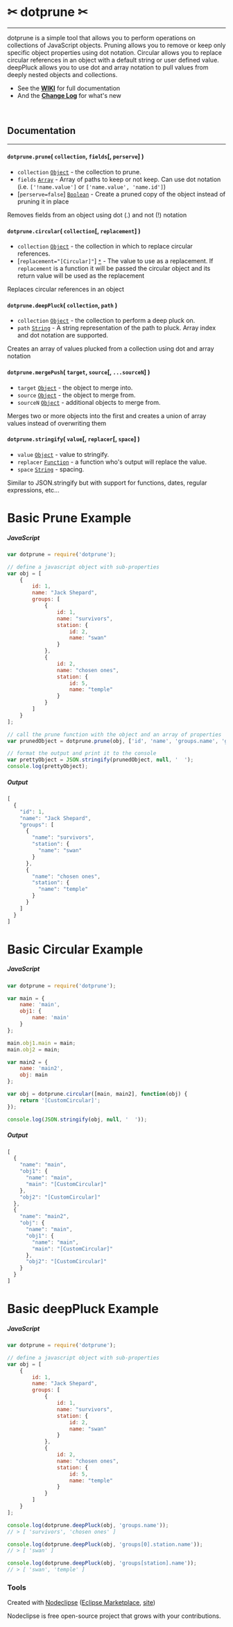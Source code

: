 

# ✂ dotprune ✂
---
dotprune is a simple tool that allows you to perform operations on collections of JavaScript objects. Pruning allows you to remove or keep only specific object properties using dot notation. Circular allows you to replace circular references in an object with a default string or user defined value. deepPluck allows you to use dot and array notation to pull values from deeply nested objects and collections.

* See the **[WIKI](https://github.com/bhoriuchi/dotprune/wiki)** for full documentation
* And the **[Change Log](https://github.com/bhoriuchi/dotprune/wiki/Change-Log)** for what's new

<br>

## Documentation
---
#### `dotprune.prune`( `collection`, `fields`[, `perserve`] )

* `collection` [`Object`](https://developer.mozilla.org/en-US/docs/Web/JavaScript/Reference/Global_Objects/Object) - the collection to prune.
* `fields` [`Array`](https://developer.mozilla.org/en-US/docs/Web/JavaScript/Reference/Global_Objects/Array) - Array of paths to keep or not keep. Can use dot notation (i.e. `['!name.value']` or `['name.value', 'name.id']`)
* [`perserve=false`] [`Boolean`](https://developer.mozilla.org/en-US/docs/Web/JavaScript/Reference/Global_Objects/Boolean) - Create a pruned copy of the object instead of pruning it in place

Removes fields from an object using dot (.) and not (!) notation

#### `dotprune.circular`( `collection`[, `replacement`] )

* `collection` [`Object`](https://developer.mozilla.org/en-US/docs/Web/JavaScript/Reference/Global_Objects/Object) - the collection in which to replace circular references.
* [`replacement="[Circular]"`] [`*`](https://developer.mozilla.org/en-US/docs/Web/JavaScript/Reference/Global_Objects) - The value to use as a replacement. If `replacement` is a function it will be passed the circular object and its return value will be used as the replacement

Replaces circular references in an object

#### `dotprune.deepPluck`( `collection`, `path` )

* `collection` [`Object`](https://developer.mozilla.org/en-US/docs/Web/JavaScript/Reference/Global_Objects/Object) - the collection to perform a deep pluck on.
* `path` [`String`](https://developer.mozilla.org/en-US/docs/Web/JavaScript/Reference/Global_Objects/String) - A string representation of the path to pluck. Array index and dot notation are supported.

Creates an array of values plucked from a collection using dot and array notation

#### `dotprune.mergePush`( `target`, `source`[, `...sourceN`] )

* `target` [`Object`](https://developer.mozilla.org/en-US/docs/Web/JavaScript/Reference/Global_Objects/Object) - the object to merge into.
* `source` [`Object`](https://developer.mozilla.org/en-US/docs/Web/JavaScript/Reference/Global_Objects/Object) - the object to merge from.
* `sourceN` [`Object`](https://developer.mozilla.org/en-US/docs/Web/JavaScript/Reference/Global_Objects/Object) - additional objects to merge from.

Merges two or more objects into the first and creates a union of array values instead of overwriting them

#### `dotprune.stringify`( `value`[, `replacer`[, `space`] )

* `value` [`Object`](https://developer.mozilla.org/en-US/docs/Web/JavaScript/Reference/Global_Objects/Object) - value to stringify.
* `replacer` [`Function`](https://developer.mozilla.org/en-US/docs/Web/JavaScript/Reference/Global_Objects/Function) - a function who's output will replace the value.
* `space` [`String`](https://developer.mozilla.org/en-US/docs/Web/JavaScript/Reference/Global_Objects/String) - spacing.

Similar to JSON.stringify but with support for functions, dates, regular expressions, etc...

# Basic Prune Example

##### JavaScript
```js
var dotprune = require('dotprune');

// define a javascript object with sub-properties
var obj = [
    {
    	id: 1,
    	name: "Jack Shepard",
    	groups: [
    	    {
    	    	id: 1,
    	    	name: "survivors",
    	    	station: {
    	    		id: 2,
    	    		name: "swan"
    	    	}
    	    },
    	    {
    	    	id: 2,
    	    	name: "chosen ones",
    	    	station: {
    	    		id: 5,
    	    		name: "temple"
    	    	}
    	    }
    	]
    }
];

// call the prune function with the object and an array of properties
var prunedObject = dotprune.prune(obj, ['id', 'name', 'groups.name', 'groups.station.name']);

// format the output and print it to the console
var prettyObject = JSON.stringify(prunedObject, null, '  ');
console.log(prettyObject);

```

##### Output
```js
[
  {
    "id": 1,
    "name": "Jack Shepard",
    "groups": [
      {
        "name": "survivors",
        "station": {
          "name": "swan"
        }
      },
      {
        "name": "chosen ones",
        "station": {
          "name": "temple"
        }
      }
    ]
  }
]
```

# Basic Circular Example

##### JavaScript
```js
var dotprune = require('dotprune');

var main = {
    name: 'main',
    obj1: {
        name: 'main'
    }
};

main.obj1.main = main;
main.obj2 = main;

var main2 = {
    name: 'main2',
    obj: main
};

var obj = dotprune.circular([main, main2], function(obj) {
    return '[CustomCircular]';
});

console.log(JSON.stringify(obj, null, '  '));

```

##### Output
```js
[
  {
    "name": "main",
    "obj1": {
      "name": "main",
      "main": "[CustomCircular]"
    },
    "obj2": "[CustomCircular]"
  },
  {
    "name": "main2",
    "obj": {
      "name": "main",
      "obj1": {
        "name": "main",
        "main": "[CustomCircular]"
      },
      "obj2": "[CustomCircular]"
    }
  }
]
```

# Basic deepPluck Example

##### JavaScript
```js
var dotprune = require('dotprune');

// define a javascript object with sub-properties
var obj = [
    {
    	id: 1,
    	name: "Jack Shepard",
    	groups: [
    	    {
    	    	id: 1,
    	    	name: "survivors",
    	    	station: {
    	    		id: 2,
    	    		name: "swan"
    	    	}
    	    },
    	    {
    	    	id: 2,
    	    	name: "chosen ones",
    	    	station: {
    	    		id: 5,
    	    		name: "temple"
    	    	}
    	    }
    	]
    }
];

console.log(dotprune.deepPluck(obj, 'groups.name'));
// > [ 'survivors', 'chosen ones' ]

console.log(dotprune.deepPluck(obj, 'groups[0].station.name'));
// > [ 'swan' ]

console.log(dotprune.deepPluck(obj, 'groups[station].name'));
// > [ 'swan', 'temple' ]

```


### Tools

Created with [Nodeclipse](https://github.com/Nodeclipse/nodeclipse-1)
 ([Eclipse Marketplace](http://marketplace.eclipse.org/content/nodeclipse), [site](http://www.nodeclipse.org))   

Nodeclipse is free open-source project that grows with your contributions.
